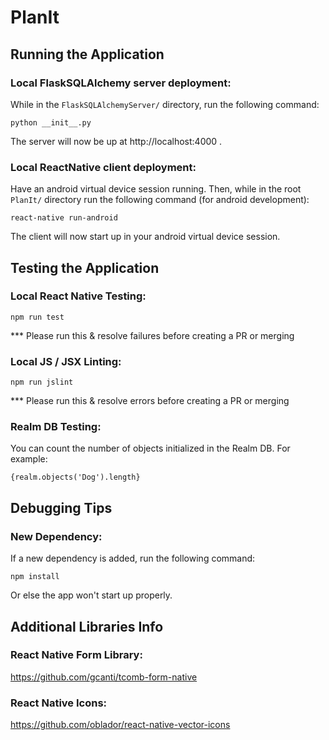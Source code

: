 # PlanIt

## Running the Application

### Local FlaskSQLAlchemy server deployment:
While in the `FlaskSQLAlchemyServer/` directory, run the following command: 
```
python __init__.py
```
The server will now be up at http://localhost:4000 .


### Local ReactNative client deployment:
Have an android virtual device session running. Then, while in the root `PlanIt/` directory run the following command (for android development):
```
react-native run-android
```
The client will now start up in your android virtual device session.


## Testing the Application

### Local React Native Testing:
```
npm run test
```
*** Please run this & resolve failures before creating a PR or merging


### Local JS / JSX Linting:
```
npm run jslint
```
*** Please run this & resolve errors before creating a PR or merging


### Realm DB Testing:

You can count the number of objects initialized in the Realm DB. For example:
```
{realm.objects('Dog').length}
```


## Debugging Tips

### New Dependency:
If a new dependency is added, run the following command:
```
npm install
```
Or else the app won't start up properly.


## Additional Libraries Info

### React Native Form Library:

https://github.com/gcanti/tcomb-form-native

### React Native Icons:

https://github.com/oblador/react-native-vector-icons

